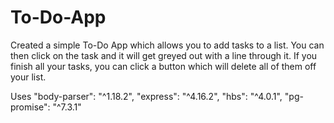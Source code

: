 # To-Do-App
Created a simple To-Do App which allows you to add tasks to a list. You can then click on the task and it will get greyed out with a line through it. If you finish all your tasks, you can click a button which will delete all of them off your list.

Uses
"body-parser": "^1.18.2",
"express": "^4.16.2",
"hbs": "^4.0.1",
"pg-promise": "^7.3.1"
